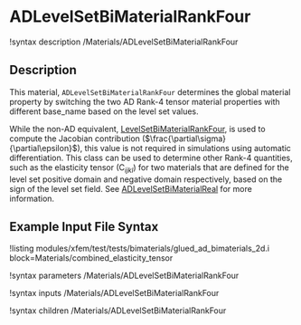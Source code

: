 # ADLevelSetBiMaterialRankFour

!syntax description /Materials/ADLevelSetBiMaterialRankFour

## Description

This material, `ADLevelSetBiMaterialRankFour` determines the global material
property by switching the two AD Rank-4 tensor material properties with
different base_name based on the level set values.

While the non-AD equivalent,
[LevelSetBiMaterialRankFour](LevelSetBiMaterialRankFour.md), is used to compute
the Jacobian contribution ($\frac{\partial\sigma}{\partial\epsilon}$), this
value is not required in simulations using automatic differentiation. This class
can be used to determine other Rank-4 quantities, such as the elasticity tensor
(C$_{ijkl}$) for two materials that are defined for the level set positive
domain and negative domain respectively, based on the sign of the level set
field. See [ADLevelSetBiMaterialReal](ADLevelSetBiMaterialReal.md) for more
information.

## Example Input File Syntax

!listing modules/xfem/test/tests/bimaterials/glued_ad_bimaterials_2d.i block=Materials/combined_elasticity_tensor

!syntax parameters /Materials/ADLevelSetBiMaterialRankFour

!syntax inputs /Materials/ADLevelSetBiMaterialRankFour

!syntax children /Materials/ADLevelSetBiMaterialRankFour
